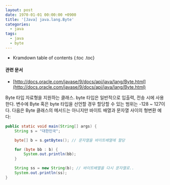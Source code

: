 ```yaml
---
layout: post
date: 1970-01-01 00:00:00 +0900
title: '[Java] java.lang.Byte'
categories:
  - java
tags:
  - java
  - byte
---
```


* Kramdown table of contents
{:toc .toc}

#### 관련 문서

- [http://docs.oracle.com/javase/9/docs/api/java/lang/Byte.html](http://docs.oracle.com/javase/9/docs/api/java/lang/Byte.html)

Byte 타입 자료형을 지원하는 클래스. byte 타입은 일반적으로 입출력, 전송 시에 사용한다. 변수에 Byte 혹은 byte 타입을 선언할 경우 할당할 수 있는 범위는 -128 ~ 127이다.
다음은 Byte 클래스의 메서드는 아니지만 바이트 배열과 문자열 사이의 형변환 예다:
```java
public static void main(String[] args) {
    String s = "대한민국";

    byte[] b = s.getBytes(); // 문자열을 바이트배열에 할당

    for (byte bb : b) {
        System.out.println(bb);
    }

    String ss = new String(b); // 바이트배열을 다시 문자열로..
    System.out.println(ss);
}
```
